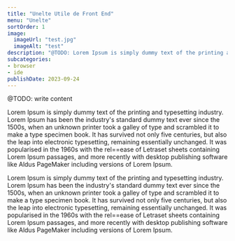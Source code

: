 ```yaml
---
title: "Unelte Utile de Front End"
menu: "Unelte"
sortOrder: 1
image:
  imageUrl: "test.jpg"
  imageAlt: "test"
description: "@TODO: Lorem Ipsum is simply dummy text of the printing and typesetting industry. Lorem Ipsum has been the industry's standard dummy text ever since the 1500s"
subcategories:
- browser
- ide
publishDate: 2023-09-24
---
```


@TODO: write content

Lorem Ipsum is simply dummy text of the printing and typesetting industry. Lorem Ipsum has been the industry's standard dummy text ever since the 1500s, when an unknown printer took a galley of type and scrambled it to make a type specimen book. It has survived not only five centuries, but also the leap into electronic typesetting, remaining essentially unchanged. It was popularised in the 1960s with the rel==ease of Letraset sheets containing Lorem Ipsum passages, and more recently with desktop publishing software like Aldus PageMaker including versions of Lorem Ipsum.

Lorem Ipsum is simply dummy text of the printing and typesetting industry. Lorem Ipsum has been the industry's standard dummy text ever since the 1500s, when an unknown printer took a galley of type and scrambled it to make a type specimen book. It has survived not only five centuries, but also the leap into electronic typesetting, remaining essentially unchanged. It was popularised in the 1960s with the rel==ease of Letraset sheets containing Lorem Ipsum passages, and more recently with desktop publishing software like Aldus PageMaker including versions of Lorem Ipsum.
